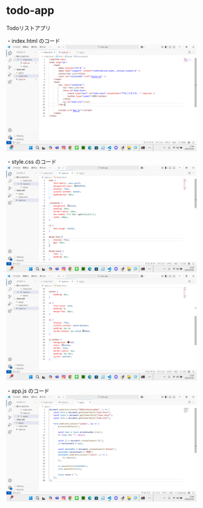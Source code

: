 # todo-app
Todoリストアプリ



・index.html のコード
![index](images/index.png)

・style.css のコード
![style1](images/style1.png)
![style1](images/style2.png)

・app.js のコード
![app](images/app.png)
